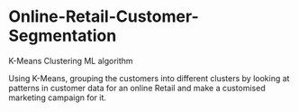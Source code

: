 # Online-Retail-Customer-Segmentation
K-Means Clustering ML algorithm

Using K-Means, grouping
the customers into different clusters by looking at patterns in
customer data for an online Retail and make a customised
marketing campaign for it.
